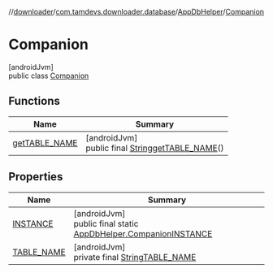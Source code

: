 //[downloader](../../../../index.md)/[com.tamdevs.downloader.database](../../index.md)/[AppDbHelper](../index.md)/[Companion](index.md)

# Companion

[androidJvm]\
public class [Companion](index.md)

## Functions

| Name | Summary |
|---|---|
| [getTABLE_NAME](get-t-a-b-l-e_-n-a-m-e.md) | [androidJvm]<br>public final [String](https://developer.android.com/reference/kotlin/java/lang/String.html)[getTABLE_NAME](get-t-a-b-l-e_-n-a-m-e.md)() |

## Properties

| Name | Summary |
|---|---|
| [INSTANCE](index.md#-882932564%2FProperties%2F1725225430) | [androidJvm]<br>public final static [AppDbHelper.Companion](index.md)[INSTANCE](index.md#-882932564%2FProperties%2F1725225430) |
| [TABLE_NAME](index.md#1543732645%2FProperties%2F1725225430) | [androidJvm]<br>private final [String](https://developer.android.com/reference/kotlin/java/lang/String.html)[TABLE_NAME](index.md#1543732645%2FProperties%2F1725225430) |
